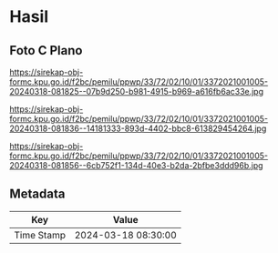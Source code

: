 # Hasil

## Foto C Plano

https://sirekap-obj-formc.kpu.go.id/f2bc/pemilu/ppwp/33/72/02/10/01/3372021001005-20240318-081825--07b9d250-b981-4915-b969-a616fb6ac33e.jpg

https://sirekap-obj-formc.kpu.go.id/f2bc/pemilu/ppwp/33/72/02/10/01/3372021001005-20240318-081836--14181333-893d-4402-bbc8-613829454264.jpg

https://sirekap-obj-formc.kpu.go.id/f2bc/pemilu/ppwp/33/72/02/10/01/3372021001005-20240318-081856--6cb752f1-134d-40e3-b2da-2bfbe3ddd96b.jpg


## Metadata

| Key        | Value               |
| ---------- | ------------------- |
| Time Stamp | 2024-03-18 08:30:00 |



